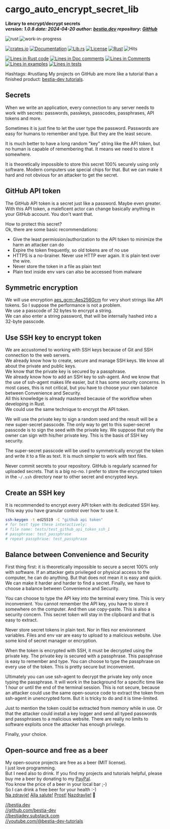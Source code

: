 [//]: # (auto_md_to_doc_comments segment start A)

# cargo_auto_encrypt_secret_lib

[//]: # (auto_cargo_toml_to_md start)

**Library to encrypt/decrypt secrets**  
***version: 1.0.8 date: 2024-04-20 author: [bestia.dev](https://bestia.dev) repository: [GitHub](https://github.com/automation-tasks-rs/cargo_auto_encrypt_secret_lib)***

 ![rust](https://img.shields.io/badge/rust-orange)
 ![work-in-progress](https://img.shields.io/badge/work_in_progress-yellow)

[//]: # (auto_cargo_toml_to_md end)

 [![crates.io](https://img.shields.io/crates/v/cargo_auto_encrypt_secret_lib.svg)](https://crates.io/crates/cargo_auto_encrypt_secret_lib)
 [![Documentation](https://docs.rs/cargo_auto_encrypt_secret_lib/badge.svg)](https://docs.rs/cargo_auto_encrypt_secret_lib/)
 [![Lib.rs](https://img.shields.io/badge/Lib.rs-rust-orange.svg)](https://lib.rs/crates/cargo_auto_encrypt_secret_lib/)
 [![License](https://img.shields.io/badge/license-MIT-blue.svg)](https://github.com/bestia-dev/cargo_auto_encrypt_secret_lib/blob/master/LICENSE)
 [![Rust](https://github.com/bestia-dev/cargo_auto_encrypt_secret_lib/workflows/RustAction/badge.svg)](https://github.com/bestia-dev/cargo_auto_encrypt_secret_lib/)
 ![Hits](https://bestia.dev/webpage_hit_counter/get_svg_image/1785154337.svg)

[//]: # (auto_lines_of_code start)
[![Lines in Rust code](https://img.shields.io/badge/Lines_in_Rust-151-green.svg)](https://github.com/automation-tasks-rs/encrypt_secret/)
[![Lines in Doc comments](https://img.shields.io/badge/Lines_in_Doc_comments-185-blue.svg)](https://github.com/automation-tasks-rs/encrypt_secret/)
[![Lines in Comments](https://img.shields.io/badge/Lines_in_comments-17-purple.svg)](https://github.com/automation-tasks-rs/encrypt_secret/)
[![Lines in examples](https://img.shields.io/badge/Lines_in_examples-0-yellow.svg)](https://github.com/automation-tasks-rs/encrypt_secret/)
[![Lines in tests](https://img.shields.io/badge/Lines_in_tests-1-orange.svg)](https://github.com/automation-tasks-rs/encrypt_secret/)

[//]: # (auto_lines_of_code end)

Hashtags: #rustlang 
My projects on GitHub are more like a tutorial than a finished product: [bestia-dev tutorials](https://github.com/bestia-dev/tutorials_rust_wasm).

## Secrets

When we write an application, every connection to any server needs to work with secrets: passwords, passkeys, passcodes, passphrases, API tokens and more.

Sometimes it is just fine to let the user type the password. Passwords are easy for humans to remember and type. But they are the least secure.

It is much better to have a long random "key" string like the API token, but no human is capable of remembering that. It means we need to store it somewhere.

It is theoretically impossible to store this secret 100% securely using only software. Modern computers use special chips for that. But we can make it hard and not obvious for an attacker to get the secret.

## GitHub API token

The GitHub API token is a secret just like a password. Maybe even greater.  
With this API token, a maleficent actor can change basically anything in your GitHub account. You don't want that.

How to protect this secret?  
Ok, there are some basic recommendations:

- Give the least permission/authorization to the API token to minimize the harm an attacker can do
- Expire the token frequently, so old tokens are of no use
- HTTPS is a no-brainer. Never use HTTP ever again. It is plain text over the wire.
- Never store the token in a file as plain text
- Plain text inside env vars can also be accessed from malware

## Symmetric encryption

We will use encryption [aes_gcm::Aes256Gcm](https://docs.rs/aes-gcm/latest/aes_gcm/index.html) for very short strings like API tokens. So I suppose the performance is not a problem.  
We use a passcode of 32 bytes to encrypt a string.  
We can also enter a string password, that will be internally hashed into a 32-byte passcode.  

## Use SSH key to encrypt token

We are accustomed to working with SSH keys because of Git and SSH connection to the web servers.  
We already know how to create, secure and manage SSH keys. We know all about the private and public keys.  
We know that the private key is secured by a passphrase.  
We already know how to add an SSH key to ssh-agent. And we know that the use of ssh-agent makes life easier, but it has some security concerns. In most cases, this is not critical, but you have to choose your own balance between Convenience and Security.  
All this knowledge is already mastered because of the workflow when developing in Rust.  
We could use the same technique to encrypt the API token.

We will use the private key to sign a random seed and the result will be a new super-secret passcode.
The only way to get to this super-secret passcode is to sign the seed with the private key. We suppose that only the owner can sign with his/her private key. This is the basis of SSH key security.

The super-secret passcode will be used to symmetrically encrypt the token and write it to a file as text. It is much simpler to work with text files.

Never commit secrets to your repository. GitHub is regularly scanned for uploaded secrets. That is a big no-no. I prefer to store the encrypted token in the `~/.ssh` directory near to other secret and encrypted keys.

## Create an SSH key

It is recommended to encrypt every API token with its dedicated SSH key. This way you have granular control over how to use it.

```bash
ssh-keygen -t ed25519 -C "github api token"
# for test type these interactively:
# file name: tests/test_github_api_token_ssh_1
# passphrase: test_passphrase
# repeat passphrase: test_passphrase
```

## Balance between Convenience and Security

First thing first: it is theoretically impossible to secure a secret 100% only with software. If an attacker gets privileged or physical access to the computer, he can do anything. But that does not mean it is easy and quick. We can make it harder and harder to find a secret. Finally, we have to choose a balance between Convenience and Security.

You can choose to type the API key into the terminal every time. This is very inconvenient. You cannot remember the API key, you have to store it somewhere on the computer. And then use copy-paste. This is also a security concern. This secret token will stay in the clipboard and that is easy to extract.

Never store secret tokens in plain text. Nor in files nor environment variables. Files and env var are easy to upload to a malicious website. Use some kind of secret manager or encryption.

When the token is encrypted with SSH, it must be decrypted using the private key. The private key is secured with a passphrase. This passphrase is easy to remember and type. You can choose to type the passphrase on every use of the token. This is pretty secure but inconvenient.

Ultimately you can use ssh-agent to decrypt the private key only once typing the passphrase. It will work in the background for a specific time like 1 hour or until the end of the terminal session. This is not secure, because an attacker could use the same open-source code to extract the token from ssh-agent in unencrypted form. But it is tricky to do and it is time-limited.

Just to mention the token could be extracted from memory while in use. Or that the attacker could install a key logger and send all typed passwords and passphrases to a malicious website. There are really no limits to software exploits once the attacker has enough privilege.

Finally, your choice.

## Open-source and free as a beer

My open-source projects are free as a beer (MIT license).  
I just love programming.  
But I need also to drink. If you find my projects and tutorials helpful, please buy me a beer by donating to my [PayPal](https://paypal.me/LucianoBestia).  
You know the price of a beer in your local bar ;-)  
So I can drink a free beer for your health :-)  
[Na zdravje!](https://translate.google.com/?hl=en&sl=sl&tl=en&text=Na%20zdravje&op=translate) [Alla salute!](https://dictionary.cambridge.org/dictionary/italian-english/alla-salute) [Prost!](https://dictionary.cambridge.org/dictionary/german-english/prost) [Nazdravlje!](https://matadornetwork.com/nights/how-to-say-cheers-in-50-languages/) 🍻

[//bestia.dev](https://bestia.dev)  
[//github.com/bestia-dev](https://github.com/bestia-dev)  
[//bestiadev.substack.com](https://bestiadev.substack.com)  
[//youtube.com/@bestia-dev-tutorials](https://youtube.com/@bestia-dev-tutorials)  

[//]: # (auto_md_to_doc_comments segment end A)
